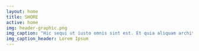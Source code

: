 ```yaml
---
layout: home
title: SHORE
active: home
img: header-graphic.png
img_caption: "Hic sequi ut iusto omnis sint est. Et quia aliquam architecto et vel tempore quibusdam expedita."
img_caption_header: Lorem Ipsum
---
```


